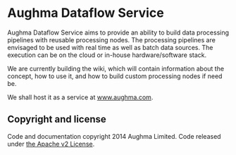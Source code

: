 Aughma Dataflow Service
=======================

Aughma Dataflow Service aims to provide an ability to build data processing pipelines with reusable processing nodes. The processing pipelines are envisaged to be used with real time as well as batch data sources. The execution can be on the cloud or in-house hardware/software stack.

We are currently building the wiki, which will contain information about the concept, how to use it, and how to build custom processing nodes if need be.

We shall host it as a service at www.aughma.com.

## Copyright and license

Code and documentation copyright 2014 Aughma Limited. Code released under [the Apache v2 License](LICENSE.md).
